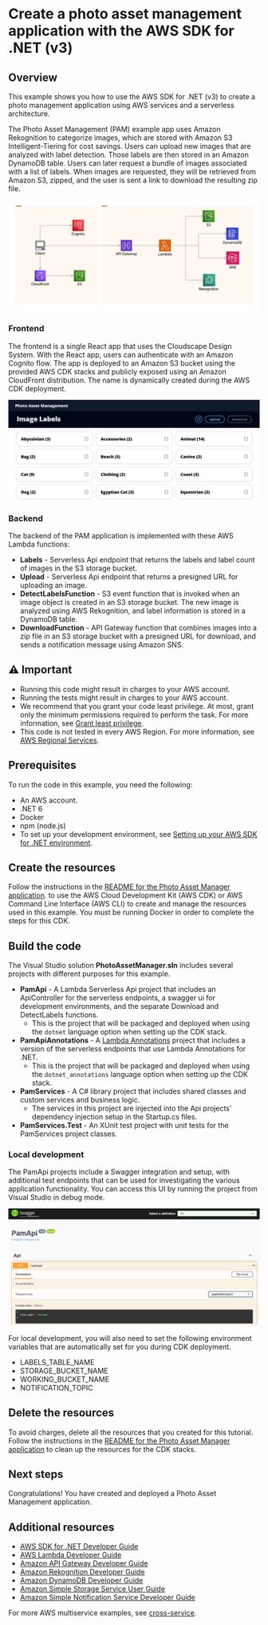 #  Create a photo asset management application with the AWS SDK for .NET (v3)

## Overview

This example shows you how to use the AWS SDK for .NET (v3) to create a photo management application using AWS services and a serverless architecture.

The Photo Asset Management (PAM) example app uses Amazon Rekognition to categorize images, which are stored with Amazon S3 Intelligent-Tiering for cost savings. Users can upload new images that are analyzed with label detection. Those labels are then stored in an Amazon DynamoDB table. Users can later request a bundle of images associated with a list of labels. When images are requested, they will be retrieved from Amazon S3, zipped, and the user is sent a link to download the resulting zip file.

![pam_overview.png](pam_overview.png)

### Frontend
The frontend is a single React app that uses the Cloudscape Design System. With the React app, users can authenticate with an Amazon Cognito flow. The app is deployed to an Amazon S3 bucket using the provided AWS CDK stacks and publicly exposed using an Amazon CloudFront distribution. The name is dynamically created during the AWS CDK deployment.

![pam_ui.png](pam_ui.png)

### Backend

The backend of the PAM application is implemented with these AWS Lambda functions:

- **Labels** - Serverless Api endpoint that returns the labels and label count of images in the S3 storage bucket.
- **Upload** - Serverless Api endpoint that returns a presigned URL for uploading an image.
- **DetectLabelsFunction** - S3 event function that is invoked when an image object is created in an S3 storage bucket. The new image is analyzed using AWS Rekognition, and label information is stored in a DynamoDB table.
- **DownloadFunction** - API Gateway function that combines images into a zip file in an S3 storage bucket with a presigned URL for download, and sends a notification message using Amazon SNS.

## ⚠️ Important
* Running this code might result in charges to your AWS account.
* Running the tests might result in charges to your AWS account.
* We recommend that you grant your code least privilege. At most, grant only the minimum permissions required to perform the task. For more information, see [Grant least privilege](https://docs.aws.amazon.com/IAM/latest/UserGuide/best-practices.html#grant-least-privilege).
* This code is not tested in every AWS Region. For more information, see [AWS Regional Services](https://aws.amazon.com/about-aws/global-infrastructure/regional-product-services).

## Prerequisites

To run the code in this example, you need the following:

+ An AWS account.
+ .NET 6
+ Docker
+ npm (node.js)
+ To set up your development environment,
  see [Setting up your AWS SDK for .NET environment](https://docs.aws.amazon.com/sdk-for-net/v3/developer-guide/net-dg-setup.html).

## Create the resources

Follow the instructions in the
[README for the Photo Asset Manager application](https://github.com/awsdocs/aws-doc-sdk-examples/blob/main/resources/cdk/photo_asset_manager/README.md).
to use the AWS Cloud Development Kit (AWS CDK) or AWS Command Line Interface
(AWS CLI) to create and manage the resources used in this example. You must be running Docker in order to complete the steps for this CDK.

## Build the code

The Visual Studio solution **PhotoAssetManager.sln** includes several projects with different purposes for this example.

- **PamApi** - A Lambda Serverless Api project that includes an ApiController for the serverless endpoints, a swagger ui for development environments, and the separate Download and DetectLabels functions. 
  - This is the project that will be packaged and deployed when using the `dotnet` language option when setting up the CDK stack.
- **PamApiAnnotations** - A [Lambda Annotations](https://github.com/aws/aws-lambda-dotnet/blob/master/Libraries/src/Amazon.Lambda.Annotations/README.md) project that includes a version of the serverless endpoints that use Lambda Annotations for .NET.
  - This is the project that will be packaged and deployed when using the `dotnet_annotations` language option when setting up the CDK stack.
- **PamServices** - A C# library project that includes shared classes and custom services and business logic.
  - The services in this project are injected into the Api projects' dependency injection setup in the Startup.cs files.
- **PamServices.Test** - An XUnit test project with unit tests for the PamServices project classes.

### Local development
The PamApi projects include a Swagger integration and setup, with additional test endpoints that can be used for investigating the various application functionality.
You can access this UI by running the project from Visual Studio in debug mode. 

![pam_api_swagger.png](pam_api_swagger.png)

For local development, you will also need to set the following environment variables that are automatically set for you during CDK deployment.

* LABELS_TABLE_NAME
* STORAGE_BUCKET_NAME
* WORKING_BUCKET_NAME
* NOTIFICATION_TOPIC

## Delete the resources

To avoid charges, delete all the resources that you created for this tutorial.
Follow the instructions in the [README for the Photo Asset Manager application](https://github.com/awsdocs/aws-doc-sdk-examples/blob/main/resources/cdk/photo_asset_manager/README.md)
to clean up the resources for the CDK stacks.

## Next steps

Congratulations! You have created and deployed a Photo Asset Management application.

## Additional resources

- [AWS SDK for .NET Developer Guide](https://docs.aws.amazon.com/sdk-for-net/v3/developer-guide/welcome.html)
- [AWS Lambda Developer Guide](https://docs.aws.amazon.com/lambda/latest/dg/lambda-csharp.html)
- [Amazon API Gateway Developer Guide](https://docs.aws.amazon.com/apigateway/latest/developerguide/welcome.html)
- [Amazon Rekognition Developer Guide](https://docs.aws.amazon.com/rekognition/latest/dg/what-is.html)
- [Amazon DynamoDB Developer Guide](http://docs.aws.amazon.com/amazondynamodb/latest/developerguide/)
- [Amazon Simple Storage Service User Guide](https://docs.aws.amazon.com/AmazonS3/latest/userguide/Welcome.html)
- [Amazon Simple Notification Service Developer Guide](https://docs.aws.amazon.com/sns/latest/dg/welcome.html)

For more AWS multiservice examples, see
[cross-service](https://github.com/awsdocs/aws-doc-sdk-examples/tree/master/dotnetv3/cross-service).
